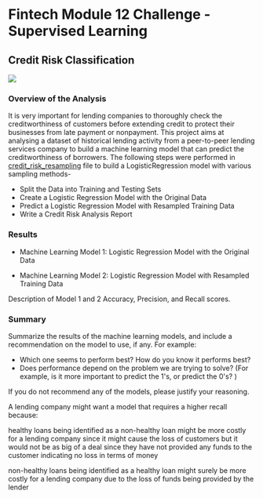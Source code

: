 # Fintech Module 12 Challenge - Supervised Learning
## Credit Risk Classification
![](https://github.com/Karthi-k-a/Karthi-k-a-Fintech_Module12_Challenge_Supervised-Learning/blob/main/Images/12-homework-image.png)
### Overview of the Analysis
It is very important for lending companies to thoroughly check the creditworthiness of customers before extending credit to protect their businesses from late payment or nonpayment. This project aims at analysing a dataset of historical lending activity from a peer-to-peer lending services company to build a machine learning model that can predict the creditworthiness of borrowers. The following steps were performed in [credit_risk_resampling](https://github.com/Karthi-k-a/Karthi-k-a-Fintech_Module12_Challenge_Supervised-Learning/blob/main/credit_risk_resampling.ipynb) file to build a LogisticRegression model with various sampling methods- 
- Split the Data into Training and Testing Sets
- Create a Logistic Regression Model with the Original Data
- Predict a Logistic Regression Model with Resampled Training Data
- Write a Credit Risk Analysis Report

### Results
- Machine Learning Model 1: Logistic Regression Model with the Original Data

- Machine Learning Model 2: Logistic Regression Model with Resampled Training Data

Description of Model 1 and 2 Accuracy, Precision, and Recall scores.

### Summary
Summarize the results of the machine learning models, and include a recommendation on the model to use, if any. For example:

- Which one seems to perform best? How do you know it performs best?
- Does performance depend on the problem we are trying to solve? (For example, is it more important to predict the 1's, or predict the 0's? )

If you do not recommend any of the models, please justify your reasoning.

A lending company might want a model that requires a higher recall because:

healthy loans being identified as a non-healthy loan might be more costly for a lending company since it might cause the loss of customers but it would not be as big of a deal since they have not provided any funds to the customer indicating no loss in terms of money

non-healthy loans being identified as a healthy loan might surely be more costly for a lending company due to the loss of funds being provided by the lender
